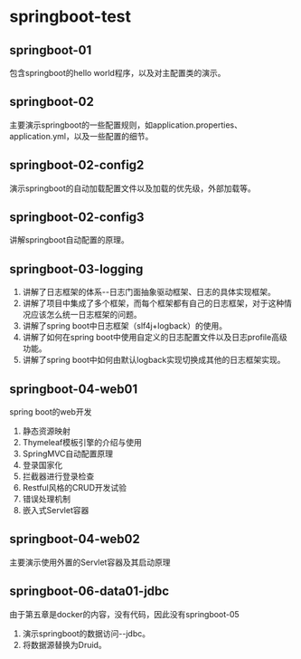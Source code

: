 # springboot-test

## springboot-01

包含springboot的hello world程序，以及对主配置类的演示。

## springboot-02

主要演示springboot的一些配置规则，如application.properties、application.yml，以及一些配置的细节。

## springboot-02-config2

演示springboot的自动加载配置文件以及加载的优先级，外部加载等。

## springboot-02-config3

讲解springboot自动配置的原理。

## springboot-03-logging
1. 讲解了日志框架的体系--日志门面抽象驱动框架、日志的具体实现框架。
2. 讲解了项目中集成了多个框架，而每个框架都有自己的日志框架，对于这种情况应该怎么统一日志框架的问题。
3. 讲解了spring boot中日志框架（slf4j+logback）的使用。
4. 讲解了如何在spring boot中使用自定义的日志配置文件以及日志profile高级功能。
5. 讲解了spring boot中如何由默认logback实现切换成其他的日志框架实现。

## springboot-04-web01
spring boot的web开发
1. 静态资源映射
2. Thymeleaf模板引擎的介绍与使用
3. SpringMVC自动配置原理
4. 登录国家化
5. 拦截器进行登录检查
6. Restful风格的CRUD开发试验
7. 错误处理机制
8. 嵌入式Servlet容器

## springboot-04-web02
主要演示使用外置的Servlet容器及其启动原理

## springboot-06-data01-jdbc
由于第五章是docker的内容，没有代码，因此没有springboot-05
1. 演示springboot的数据访问--jdbc。
2. 将数据源替换为Druid。